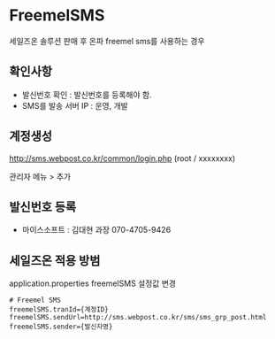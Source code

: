 # FreemelSMS 

세일즈온 솔루션 판매 후 온파 freemel sms를 사용하는 경우 

## 확인사항 
- 발신번호 확인 : 발신번호를 등록해야 함.
- SMS를 발송 서버 IP : 운영, 개발

## 계정생성 
http://sms.webpost.co.kr/common/login.php (root / xxxxxxxx) 

관리자 메뉴 > 추가 


## 발신번호 등록 
- 마이스소프트 : 김대현 과장 070-4705-9426


## 세일즈온 적용 방범
application.properties freemelSMS 설정값 변경  
```
# Freemel SMS 
freemelSMS.tranId={계정ID}
freemelSMS.sendUrl=http://sms.webpost.co.kr/sms/sms_grp_post.html
freemelSMS.sender={발신자명}
```


